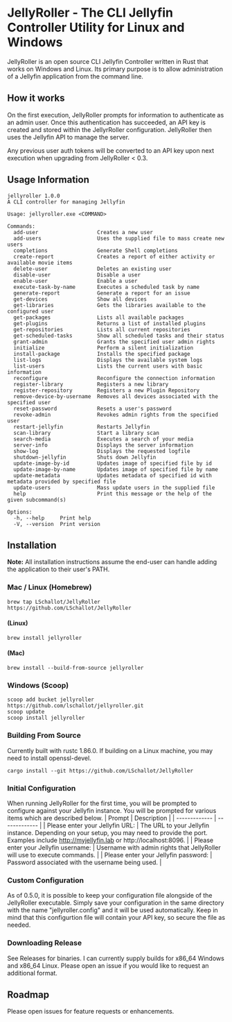# JellyRoller - The CLI Jellyfin Controller Utility for Linux and Windows

JellyRoller is an open source CLI Jellyfin Controller written in Rust that works on Windows and Linux. Its primary purpose is to allow administration of a Jellyfin application from the command line.

## How it works
On the first execution, JellyRoller prompts for information to authenticate as an admin user.  Once this authentication has succeeded, an API key is created and stored within the JellyrRoller configuration.  JellyRoller then uses the Jellyfin API to manage the server.

Any previous user auth tokens will be converted to an API key upon next execution when upgrading from JellyRoller < 0.3.

## Usage Information

```
jellyroller 1.0.0
A CLI controller for managing Jellyfin

Usage: jellyroller.exe <COMMAND>

Commands:
  add-user                   Creates a new user
  add-users                  Uses the supplied file to mass create new users
  completions                Generate Shell completions
  create-report              Creates a report of either activity or available movie items
  delete-user                Deletes an existing user
  disable-user               Disable a user
  enable-user                Enable a user
  execute-task-by-name       Executes a scheduled task by name
  generate-report            Generate a report for an issue
  get-devices                Show all devices
  get-libraries              Gets the libraries available to the configured user
  get-packages               Lists all available packages
  get-plugins                Returns a list of installed plugins
  get-repositories           Lists all current repositories
  get-scheduled-tasks        Show all scheduled tasks and their status
  grant-admin                Grants the specified user admin rights
  initialize                 Perform a silent initialization
  install-package            Installs the specified package
  list-logs                  Displays the available system logs
  list-users                 Lists the current users with basic information
  reconfigure                Reconfigure the connection information
  register-library           Registers a new library
  register-repository        Registers a new Plugin Repository
  remove-device-by-username  Removes all devices associated with the specified user
  reset-password             Resets a user's password
  revoke-admin               Revokes admin rights from the specified user
  restart-jellyfin           Restarts Jellyfin
  scan-library               Start a library scan
  search-media               Executes a search of your media
  server-info                Displays the server information
  show-log                   Displays the requested logfile
  shutdown-jellyfin          Shuts down Jellyfin
  update-image-by-id         Updates image of specified file by id
  update-image-by-name       Updates image of specified file by name
  update-metadata            Updates metadata of specified id with metadata provided by specified file
  update-users               Mass update users in the supplied file
  help                       Print this message or the help of the given subcommand(s)

Options:
  -h, --help     Print help
  -V, --version  Print version

```

## Installation

**Note:** All installation instructions assume the end-user can handle adding the application to their user's PATH.

### Mac / Linux (Homebrew)
```
brew tap LSchallot/JellyRoller https://github.com/LSchallot/JellyRoller
```
#### (Linux)
```
brew install jellyroller
```
#### (Mac)
```
brew install --build-from-source jellyroller
```
### Windows (Scoop)
```
scoop add bucket jellyroller https://github.com/lschallot/jellyroller.git
scoop update
scoop install jellyroller
```

### Building From Source

Currently built with rustc 1.86.0. If building on a Linux machine, you may need to install openssl-devel.

```
cargo install --git https://github.com/LSchallot/JellyRoller
```

### Initial Configuration

When running JellyRoller for the first time, you will be prompted to configure against your Jellyfin instance. You will be prompted for various items which are described below.
| Prompt | Description |
| ------------- | ------------- |
| Please enter your Jellyfin URL: | The URL to your Jellyfin instance. Depending on your setup, you may need to provide the port. Examples include http://myjellyfin.lab or http://localhost:8096. |
| Please enter your Jellyfin username: | Username with admin rights that JellyRoller will use to execute commands. |
| Please enter your Jellyfin password: | Password associated with the username being used. |

### Custom Configuration
As of 0.5.0, it is possible to keep your configuration file alongside of the JellyRoller executable.  Simply save your configuration in the same directory with the name "jellyroller.config" and it will be used automatically.  Keep in mind that this configurtion file will contain your API key, so secure the file as needed.

### Downloading Release

See Releases for binaries. I can currently supply builds for x86_64 Windows and x86_64 Linux. Please open an issue if you would like to request an additional format.

## Roadmap

Please open issues for feature requests or enhancements.
